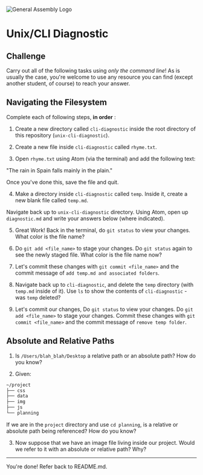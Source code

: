 ![General Assembly Logo](http://i.imgur.com/ke8USTq.png)

# Unix/CLI Diagnostic

## Challenge

Carry out all of the following tasks using _only the command line_! As is
usually the case, you're welcome to use any resource you can find (except
another student, of course) to reach your answer.

## Navigating the Filesystem

Complete each of following steps, **in order** :

1. Create a new directory called `cli-diagnostic` inside the root directory of
this repository (`unix-cli-diagnostic`).

2. Create a new file inside `cli-diagnostic` called `rhyme.txt`.

3. Open `rhyme.txt` using Atom (via the terminal) and add the following text:

 "The rain in Spain falls mainly in the plain."

 Once you've done this, save the file and quit.

4. Make a directory inside `cli-diagnostic` called `temp`. Inside it, create a new blank file called `temp.md`.

Navigate back up to `unix-cli-diagnostic` directory.
Using Atom, open up `diagnostic.md` and write your answers below (where indicated).

5. Great Work!  Back in the terminal, do  `git status` to view your changes.  What color is the file name?

 <!-- Answer Starts Here -->

 <!-- Answer Ends Here -->

6. Do `git add <file_name>`  to stage your changes.  Do `git status` again to see the newly staged file.  What color is the file name now?

 <!-- Answer Starts Here -->

 <!-- Answer Ends Here -->

7. Let's commit these changes with `git commit <file_name>` and the commit message of `add temp.md and associated folders`.

8. Navigate back up to `cli-diagnostic`, and delete the `temp` directory (with `temp.md` inside of it). Use `ls` to show the contents of `cli-diagnostic` - was `temp` deleted?

<!-- Answer Starts Here -->

<!-- Answer Ends Here -->

9.  Let's commit our changes, Do  `git status` to view your changes.  Do `git add <file_name>`  to stage your changes.  Commit these changes with `git commit <file_name>` and the commit message of `remove temp folder`.

## Absolute and Relative Paths

1. Is `/Users/blah_blah/Desktop` a relative path or an absolute path? How do you know?

 <!-- Abosolute path -->

 <!-- it starts with a slash a shows the explicit path -->

 2. Given:
```sh
~/project
├── css
├── data
├── img
├── js
└── planning
```

If we are in the `project` directory and use `cd planning`, is a relative or absolute path being referenced? How do you know?

 <!-- absolute path-->

 <!-- the font is hosted on another server, not locally on the computer we're working on -->

3. Now suppose that we have an image file living inside our project. Would we refer to it with an absolute or relative path? Why?

 <!-- relative path -->

 <!--because the img is in the project files locally -->

<hr>

You're done! Refer back to README.md.
